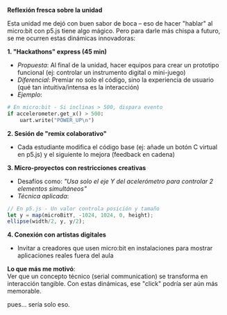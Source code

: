 **Reflexión fresca sobre la unidad**  

Esta unidad me dejó con buen sabor de boca – eso de hacer "hablar" al micro:bit con p5.js tiene algo mágico. Pero para darle más chispa a futuro, se me ocurren estas dinámicas innovadoras:  

**1. "Hackathons" express (45 min)**  
- *Propuesta*: Al final de la unidad, hacer equipos para crear un prototipo funcional (ej: controlar un instrumento digital o mini-juego)  
- *Diferencial*: Premiar no solo el código, sino la experiencia de usuario (qué tan intuitiva/intensa es la interacción)  
- *Ejemplo*:  
```py 
# En micro:bit - Si inclinas > 500, dispara evento  
if accelerometer.get_x() > 500:  
    uart.write("POWER_UP\n")  
```  

**2. Sesión de "remix colaborativo"**  
- Cada estudiante modifica el código base (ej: añade un botón C virtual en p5.js) y el siguiente lo mejora (feedback en cadena)  

**3. Micro-proyectos con restricciones creativas**  
- Desafíos como: *"Usa solo el eje Y del acelerómetro para controlar 2 elementos simultáneos"*  
- *Técnica aplicada*:  
```js 
// En p5.js - Un valor controla posición y tamaño  
let y = map(microBitY, -1024, 1024, 0, height);  
ellipse(width/2, y, y/2);  
```  

**4. Conexión con artistas digitales**  
- Invitar a creadores que usen micro:bit en instalaciones para mostrar aplicaciones reales fuera del aula  

**Lo que más me motivó**:  
Ver que un concepto técnico (serial communication) se transforma en interacción tangible. Con estas dinámicas, ese "click" podría ser aún más memorable.  

pues... sería solo eso.
